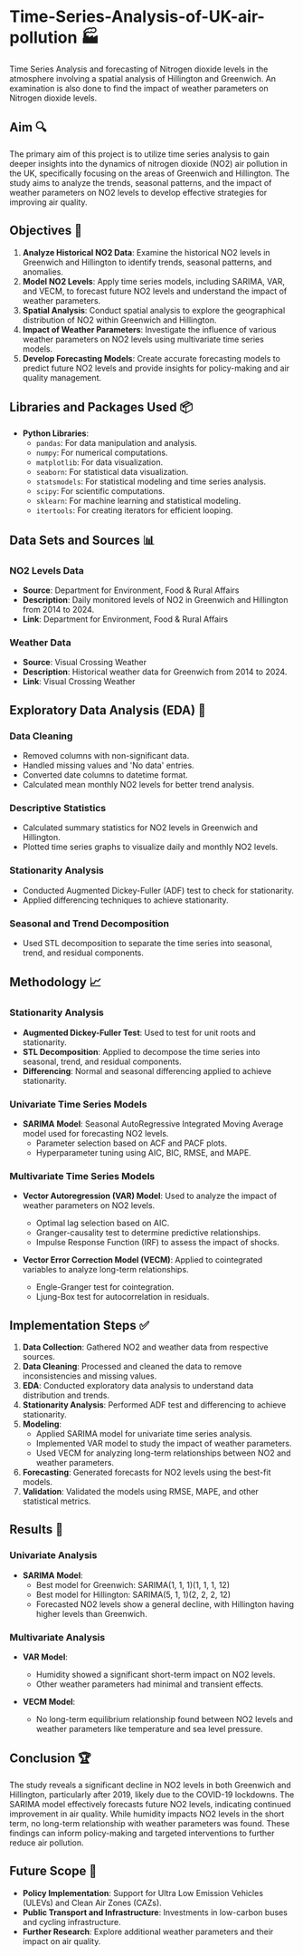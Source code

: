 # Time-Series-Analysis-of-UK-air-pollution 🏭
Time Series Analysis and forecasting of Nitrogen dioxide levels in the atmosphere  involving a spatial analysis of Hillington and Greenwich. An examination is also done to find the impact of weather parameters on Nitrogen dioxide levels.





## Aim 🔍
The primary aim of this project is to utilize time series analysis to gain deeper insights into the dynamics of nitrogen dioxide (NO2) air pollution in the UK, specifically focusing on the areas of Greenwich and Hillington. The study aims to analyze the trends, seasonal patterns, and the impact of weather parameters on NO2 levels to develop effective strategies for improving air quality.

## Objectives 🎯
1. **Analyze Historical NO2 Data**: Examine the historical NO2 levels in Greenwich and Hillington to identify trends, seasonal patterns, and anomalies.
2. **Model NO2 Levels**: Apply time series models, including SARIMA, VAR, and VECM, to forecast future NO2 levels and understand the impact of weather parameters.
3. **Spatial Analysis**: Conduct spatial analysis to explore the geographical distribution of NO2 within Greenwich and Hillington.
4. **Impact of Weather Parameters**: Investigate the influence of various weather parameters on NO2 levels using multivariate time series models.
5. **Develop Forecasting Models**: Create accurate forecasting models to predict future NO2 levels and provide insights for policy-making and air quality management.

## Libraries and Packages Used 📦

- **Python Libraries**:
  - `pandas`: For data manipulation and analysis.
  - `numpy`: For numerical computations.
  - `matplotlib`: For data visualization.
  - `seaborn`: For statistical data visualization.
  - `statsmodels`: For statistical modeling and time series analysis.
  - `scipy`: For scientific computations.
  - `sklearn`: For machine learning and statistical modeling.
  - `itertools`: For creating iterators for efficient looping.

## Data Sets and Sources 📊

### NO2 Levels Data
- **Source**: Department for Environment, Food & Rural Affairs
- **Description**: Daily monitored levels of NO2 in Greenwich and Hillington from 2014 to 2024.
- **Link**: Department for Environment, Food & Rural Affairs

### Weather Data
- **Source**: Visual Crossing Weather
- **Description**: Historical weather data for Greenwich from 2014 to 2024.
- **Link**: Visual Crossing Weather

## Exploratory Data Analysis (EDA) 🧹

### Data Cleaning
- Removed columns with non-significant data.
- Handled missing values and 'No data' entries.
- Converted date columns to datetime format.
- Calculated mean monthly NO2 levels for better trend analysis.

### Descriptive Statistics
- Calculated summary statistics for NO2 levels in Greenwich and Hillington.
- Plotted time series graphs to visualize daily and monthly NO2 levels.

### Stationarity Analysis
- Conducted Augmented Dickey-Fuller (ADF) test to check for stationarity.
- Applied differencing techniques to achieve stationarity.

### Seasonal and Trend Decomposition
- Used STL decomposition to separate the time series into seasonal, trend, and residual components.

## Methodology 📈

### Stationarity Analysis
- **Augmented Dickey-Fuller Test**: Used to test for unit roots and stationarity.
- **STL Decomposition**: Applied to decompose the time series into seasonal, trend, and residual components.
- **Differencing**: Normal and seasonal differencing applied to achieve stationarity.

### Univariate Time Series Models
- **SARIMA Model**: Seasonal AutoRegressive Integrated Moving Average model used for forecasting NO2 levels.
  - Parameter selection based on ACF and PACF plots.
  - Hyperparameter tuning using AIC, BIC, RMSE, and MAPE.

### Multivariate Time Series Models
- **Vector Autoregression (VAR) Model**: Used to analyze the impact of weather parameters on NO2 levels.
  - Optimal lag selection based on AIC.
  - Granger-causality test to determine predictive relationships.
  - Impulse Response Function (IRF) to assess the impact of shocks.

- **Vector Error Correction Model (VECM)**: Applied to cointegrated variables to analyze long-term relationships.
  - Engle-Granger test for cointegration.
  - Ljung-Box test for autocorrelation in residuals.

## Implementation Steps ✅

1. **Data Collection**: Gathered NO2 and weather data from respective sources.
2. **Data Cleaning**: Processed and cleaned the data to remove inconsistencies and missing values.
3. **EDA**: Conducted exploratory data analysis to understand data distribution and trends.
4. **Stationarity Analysis**: Performed ADF test and differencing to achieve stationarity.
5. **Modeling**:
   - Applied SARIMA model for univariate time series analysis.
   - Implemented VAR model to study the impact of weather parameters.
   - Used VECM for analyzing long-term relationships between NO2 and weather parameters.
6. **Forecasting**: Generated forecasts for NO2 levels using the best-fit models.
7. **Validation**: Validated the models using RMSE, MAPE, and other statistical metrics.

## Results 🔑

### Univariate Analysis
- **SARIMA Model**:
  - Best model for Greenwich: SARIMA(1, 1, 1)(1, 1, 1, 12)
  - Best model for Hillington: SARIMA(5, 1, 1)(2, 2, 2, 12)
  - Forecasted NO2 levels show a general decline, with Hillington having higher levels than Greenwich.

### Multivariate Analysis
- **VAR Model**:
  - Humidity showed a significant short-term impact on NO2 levels.
  - Other weather parameters had minimal and transient effects.

- **VECM Model**:
  - No long-term equilibrium relationship found between NO2 levels and weather parameters like temperature and sea level pressure.

## Conclusion 🏆

The study reveals a significant decline in NO2 levels in both Greenwich and Hillington, particularly after 2019, likely due to the COVID-19 lockdowns. The SARIMA model effectively forecasts future NO2 levels, indicating continued improvement in air quality. While humidity impacts NO2 levels in the short term, no long-term relationship with weather parameters was found. These findings can inform policy-making and targeted interventions to further reduce air pollution.

## Future Scope 🤔

- **Policy Implementation**: Support for Ultra Low Emission Vehicles (ULEVs) and Clean Air Zones (CAZs).
- **Public Transport and Infrastructure**: Investments in low-carbon buses and cycling infrastructure.
- **Further Research**: Explore additional weather parameters and their impact on air quality.


